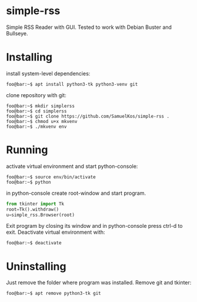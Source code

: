 # simple-rss
Simple RSS Reader with GUI.
Tested to work with Debian Buster and Bullseye.

# Installing
install system-level dependencies:

```console
foo@bar:~$ apt install python3-tk python3-venv git
```

clone repository with git:

```console
foo@bar:~$ mkdir simplerss
foo@bar:~$ cd simplerss
foo@bar:~$ git clone https://github.com/SamuelKos/simple-rss .
foo@bar:~$ chmod u+x mkvenv
foo@bar:~$ ./mkvenv env
```

# Running
activate virtual environment and start python-console:
 
```console
foo@bar:~$ source env/bin/activate
foo@bar:~$ python
```

in python-console create root-window and start program.

```python
from tkinter import Tk
root=Tk().withdraw()
u=simple_rss.Browser(root)
```

Exit program by closing its window and in python-console press
ctrl-d to exit. Deactivate virtual environment with:

```console
foo@bar:~$ deactivate
```

# Uninstalling
Just remove the folder where program was installed.
Remove git and tkinter:

```console
foo@bar:~$ apt remove python3-tk git
```
